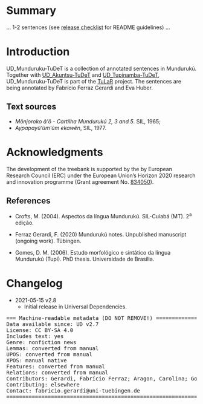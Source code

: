 # Summary

... 1-2 sentences (see [release checklist](http://universaldependencies.org/release_checklist.html#the-readme-file) for README guidelines) ...

# Introduction

UD_Munduruku-TuDeT is a collection of annotated sentences in Mundurukú. Together with [UD_Akuntsu-TuDeT](https://github.com/UniversalDependencies/UD_Akuntsu-TuDeT) and [UD_Tupinamba-TuDeT](https://github.com/UniversalDependencies/UD_Tupinamba-TuDeT), UD_Munduruku-TuDeT is part of the [TuLaR](https://tular.org) project. The sentences are being annotated by Fabrício Ferraz Gerardi and Eva Huber.

## Text sources

* *Mõnjoroko ã'õ - Cartilha Mundurukú 2, 3 and 5*. SIL, 1965;
* *Aypapayũ'ũm'ũm ekawẽn*, SIL, 1977.


# Acknowledgments

The development of the treebank is supported by the by European Research Council (ERC) under the European Union’s Horizon 2020 research and innovation programme (Grant agreement No. [834050](https://uni-tuebingen.de/fakultaeten/philosophische-fakultaet/fachbereiche/neuphilologie/seminar-fuer-sprachwissenschaft/arbeitsbereiche/allg-sprachwissenschaft/projekte/crosslingference/)).

## References

* Crofts, M. (2004). Aspectos da língua Mundurukú. SIL-Cuiabá (MT). 2<sup>a</sup> edição.

* Ferraz Gerardi, F. (2020) Mundurukú notes. Unpublished manuscript (ongoing work). Tübingen.

* Gomes, D. M. (2006). Estudo morfológico e sintático da língua Mundurukú (Tupí). PhD thesis. Universidade de Brasília.


# Changelog

* 2021-05-15 v2.8
  * Initial release in Universal Dependencies.


<pre>
=== Machine-readable metadata (DO NOT REMOVE!) ================================
Data available since: UD v2.7
License: CC BY-SA 4.0
Includes text: yes
Genre: nonfiction news
Lemmas: converted from manual
UPOS: converted from manual
XPOS: manual native
Features: converted from manual
Relations: converted from manual
Contributors: Gerardi, Fabrício Ferraz; Aragon, Carolina; Godoy, Gustavo
Contributing: elsewhere
Contact: fabricio.gerardi@uni-tuebingen.de
===============================================================================
</pre>
